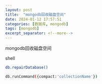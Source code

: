 ```yaml
---
layout: post
title:  "mongodb回收磁盘空间"
date: 2024-01-12 17:57:51
categories: [数据库, mongodb]
tags: [mongodb]
excerpt_separator: <!--more-->
---
```

mongodb回收磁盘空间
<!--more-->

shell
```bash
db.repairDatabase()
```

```bash
db.runCommand({compact:'collectionName'})
```